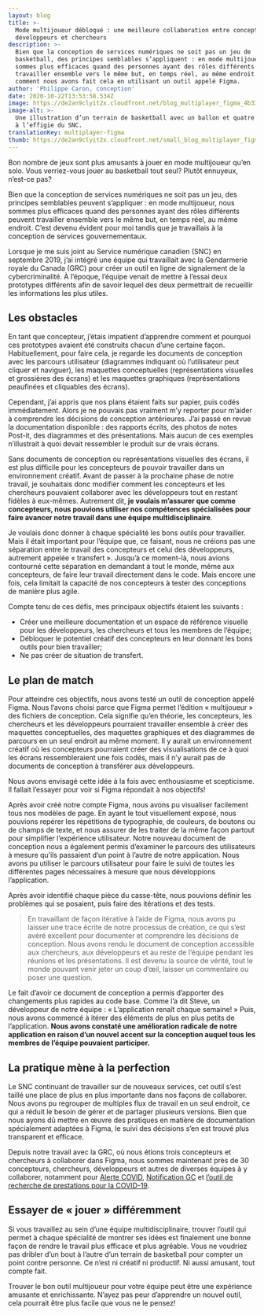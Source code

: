```yaml
---
layout: blog
title: >-
  Mode multijoueur débloqué : une meilleure collaboration entre concepteurs,
  développeurs et chercheurs
description: >-
  Bien que la conception de services numériques ne soit pas un jeu de
  basketball, des principes semblables s’appliquent : en mode multijoueur, nous
  sommes plus efficaces quand des personnes ayant des rôles différents peuvent
  travailler ensemble vers le même but, en temps réel, au même endroit. Voici
  comment nous avons fait cela en utilisant un outil appelé Figma.
author: 'Philippe Caron, conception'
date: 2020-10-22T13:53:58.534Z
image: https://de2an9clyit2x.cloudfront.net/blog_multiplayer_figma_4b3304945a.jpg
image-alt: >-
  Une illustration d’un terrain de basketball avec un ballon et quatre dossards
  à l’effigie du SNC.
translationKey: multiplayer-figma
thumb: https://de2an9clyit2x.cloudfront.net/small_blog_multiplayer_figma_4b3304945a.jpg
---
```

Bon nombre de jeux sont plus amusants à jouer en mode multijoueur qu’en solo. Vous verriez-vous jouer au basketball tout seul? Plutôt ennuyeux, n’est-ce pas?

Bien que la conception de services numériques ne soit pas un jeu, des principes semblables peuvent s’appliquer : en mode multijoueur, nous sommes plus efficaces quand des personnes ayant des rôles différents peuvent travailler ensemble vers le même but, en temps réel, au même endroit. C’est devenu évident pour moi tandis que je travaillais à la conception de services gouvernementaux.

Lorsque je me suis joint au Service numérique canadien (SNC) en septembre 2019, j’ai intégré une équipe qui travaillait avec la Gendarmerie royale du Canada (GRC) pour créer un outil en ligne de signalement de la cybercriminalité. À l’époque, l’équipe venait de mettre à l’essai deux prototypes différents afin de savoir lequel des deux permettrait de recueillir les informations les plus utiles.


## Les obstacles
En tant que concepteur, j’étais impatient d’apprendre comment et pourquoi ces prototypes avaient été construits chacun d’une certaine façon. Habituellement, pour faire cela, je regarde les documents de conception avec les parcours utilisateur (diagrammes indiquant où l’utilisateur peut cliquer et naviguer), les maquettes conceptuelles (représentations visuelles et grossières des écrans) et les maquettes graphiques (représentations peaufinées et cliquables des écrans).

Cependant, j’ai appris que nos plans étaient faits sur papier, puis codés immédiatement. Alors je ne pouvais pas vraiment m’y reporter pour m’aider à comprendre les décisions de conception antérieures. J’ai passé en revue la documentation disponible : des rapports écrits, des photos de notes Post-it, des diagrammes et des présentations. Mais aucun de ces exemples n’illustrait à quoi devait ressembler le produit sur de vrais écrans.

Sans documents de conception ou représentations visuelles des écrans, il est plus difficile pour les concepteurs de pouvoir travailler dans un environnement créatif. Avant de passer à la prochaine phase de notre travail, je souhaitais donc modifier comment les concepteurs et les chercheurs pouvaient collaborer avec les développeurs tout en restant fidèles à eux-mêmes. Autrement dit, **je voulais m’assurer que comme concepteurs, nous pouvions utiliser nos compétences spécialisées pour faire avancer notre travail dans une équipe multidisciplinaire**.

Je voulais donc donner à chaque spécialité les bons outils pour travailler. Mais il était important pour l’équipe que, ce faisant, nous ne créions pas une séparation entre le travail des concepteurs et celui des développeurs, autrement appelée « transfert ». Jusqu’à ce moment-là, nous avions contourné cette séparation en demandant à tout le monde, même aux concepteurs, de faire leur travail directement dans le code. Mais encore une fois, cela limitait la capacité de nos concepteurs à tester des conceptions de manière plus agile.

Compte tenu de ces défis, mes principaux objectifs étaient les suivants :

* Créer une meilleure documentation et un espace de référence visuelle pour les développeurs, les chercheurs et tous les membres de l’équipe;
* Débloquer le potentiel créatif des concepteurs en leur donnant les bons outils pour bien travailler;
* Ne pas créer de situation de transfert.

## Le plan de match
Pour atteindre ces objectifs, nous avons testé un outil de conception appelé Figma. Nous l’avons choisi parce que Figma permet l’édition « multijoueur » des fichiers de conception. Cela signifie qu’en théorie, les concepteurs, les chercheurs et les développeurs pourraient travailler ensemble à créer des maquettes conceptuelles, des maquettes graphiques et des diagrammes de parcours en un seul endroit au même moment. Il y aurait un environnement créatif où les concepteurs pourraient créer des visualisations de ce à quoi les écrans ressembleraient une fois codés, mais il n’y aurait pas de documents de conception à transférer aux développeurs.

Nous avons envisagé cette idée à la fois avec enthousiasme et scepticisme. Il fallait l’essayer pour voir si Figma répondait à nos objectifs!

Après avoir créé notre compte Figma, nous avons pu visualiser facilement tous nos modèles de page. En ayant le tout visuellement exposé, nous pouvions repérer les répétitions de typographie, de couleurs, de boutons ou de champs de texte, et nous assurer de les traiter de la même façon partout pour simplifier l’expérience utilisateur. Notre nouveau document de conception nous a également permis d’examiner le parcours des utilisateurs à mesure qu’ils passaient d’un point à l’autre de notre application. Nous avons pu utiliser le parcours utilisateur pour faire le suivi de toutes les différentes pages nécessaires à mesure que nous développions l’application.

Après avoir identifié chaque pièce du casse-tête, nous pouvions définir les problèmes qui se posaient, puis faire des itérations et des tests.

> En travaillant de façon itérative à l’aide de Figma, nous avons pu laisser une trace écrite de notre processus de création, ce qui s’est avéré excellent pour documenter et comprendre les décisions de conception. Nous avons rendu le document de conception accessible aux chercheurs, aux développeurs et au reste de l’équipe pendant les réunions et les présentations. Il est devenu la source de vérité, tout le monde pouvant venir jeter un coup d’œil, laisser un commentaire ou poser une question.

Le fait d’avoir ce document de conception a permis d’apporter des changements plus rapides au code base. Comme l’a dit Steve, un développeur de notre équipe : « L’application renaît chaque semaine! » Puis, nous avons commencé à itérer des éléments de plus en plus petits de l’application. **Nous avons constaté une amélioration radicale de notre application en raison d’un nouvel accent sur la conception auquel tous les membres de l’équipe pouvaient participer.**
## La pratique mène à la perfection
Le SNC continuant de travailler sur de nouveaux services, cet outil s’est taillé une place de plus en plus importante dans nos façons de collaborer. Nous avons pu regrouper de multiples flux de travail en un seul endroit, ce qui a réduit le besoin de gérer et de partager plusieurs versions. Bien que nous ayons dû mettre en œuvre des pratiques en matière de documentation spécialement adaptées à Figma, le suivi des décisions s’en est trouvé plus transparent et efficace.

Depuis notre travail avec la GRC, où nous étions trois concepteurs et chercheurs à collaborer dans Figma, nous sommes maintenant près de 30 concepteurs, chercheurs, développeurs et autres de diverses équipes à y collaborer, notamment pour [Alerte COVID](https://www.canada.ca/fr/sante-publique/services/maladies/maladie-coronavirus-covid-19/alerte-covid.html), [Notification GC](https://notification.alpha.canada.ca/) et [l’outil de recherche de prestations pour la COVID-19](https://covid-prestations.alpha.canada.ca/fr/debut).

## Essayer de « jouer » différemment
Si vous travaillez au sein d’une équipe multidisciplinaire, trouver l’outil qui permet à chaque spécialité de montrer ses idées est finalement une bonne façon de rendre le travail plus efficace et plus agréable. Vous ne voudriez pas dribler d’un bout à l’autre d’un terrain de basketball pour compter un point contre personne. Ce n’est ni créatif ni productif. Ni aussi amusant, tout compte fait.

Trouver le bon outil multijoueur pour votre équipe peut être une expérience amusante et enrichissante. N’ayez pas peur d’apprendre un nouvel outil, cela pourrait être plus facile que vous ne le pensez!


